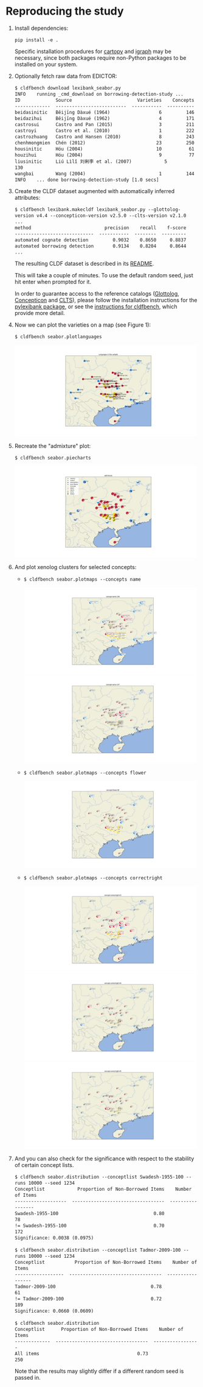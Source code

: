 # Reproducing the study

1. Install dependencies:
   ```shell
   pip install -e .
   ```
   Specific installation procedures for [cartopy](https://scitools.org.uk/cartopy/docs/latest/) and [igraph](https://igraph.org) may be necessary, since both packages require non-Python packages to be installed on your system.
2. Optionally fetch raw data from EDICTOR:
   ```shell
   $ cldfbench download lexibank_seabor.py
   INFO    running _cmd_download on borrowing-detection-study ...
   ID             Source                        Varieties    Concepts
   -------------  --------------------------  -----------  ----------
   beidasinitic   Běijīng Dàxué (1964)                  6         146
   beidazihui     Běijīng Dàxué (1962)                  4         171
   castrosui      Castro and Pan (2015)                 3         211
   castroyi       Castro et al. (2010)                  1         222
   castrozhuang   Castro and Hansen (2010)              8         243
   chenhmongmien  Chén (2012)                          23         250
   housinitic     Hóu (2004)                           10          61
   houzihui       Hóu (2004)                            9          77
   liusinitic     Liú Lìlǐ 刘俐李 et al. (2007)            5         130
   wangbai        Wang (2004)                           1         144
   INFO    ... done borrowing-detection-study [1.0 secs]
   ```
3. Create the CLDF dataset augmented with automatically inferred attributes:
   ```shell
   $ cldfbench lexibank.makecldf lexibank_seabor.py --glottolog-version v4.4 --concepticon-version v2.5.0 --clts-version v2.1.0
   ...
   method                           precision    recall    f-score
   -----------------------------  -----------  --------  ---------
   automated cognate detection         0.9032    0.8650     0.8837
   automated borrowing detection       0.9134    0.8204     0.8644
   ...
   ```
   The resulting CLDF dataset is described in its [README](cldf/README.md).

   This will take a couple of minutes. To use the default random seed, just hit
   enter when prompted for it.

   In order to guarantee access to the reference catalogs ([Glottolog](https://glottolog.org), [Concepticon](https://concepticon.clld.org) and [CLTS](https://clts.clld.org)), please follow the installation instructions for the [pylexibank package](https://github.com/lexibank/pylexibank), or see the [instructions for cldfbench](https://github.com/cldf/cldfbench/#catalogs), which provide more detail. 

4. Now we can plot the varieties on a map (see Figure 1):
   ```shell
   $ cldfbench seabor.plotlanguages
   ```
   ![varieties](plots/languages_map.jpg)

5. Recreate the "admixture" plot:
   ```shell
   $ cldfbench seabor.piecharts
   ```
   ![admixture](plots/admixture.jpg)

6. And plot xenolog clusters for selected concepts:
   - ```shell
     $ cldfbench seabor.plotmaps --concepts name
     ```
     ![name-146](plots/concept-name-146.jpg)
     ![name-147](plots/concept-name-147.jpg)
   - ```shell
     $ cldfbench seabor.plotmaps --concepts flower
     ```
     ![flower-88](plots/concept-flower-88.jpg)
   - ```shell
     $ cldfbench seabor.plotmaps --concepts correctright
     ```
     ![correctright-43](plots/concept-correctright-43.jpg)
     ![correctright-44](plots/concept-correctright-44.jpg)
     ![correctright-45](plots/concept-correctright-45.jpg)

7. And you can also check for the significance with respect to the stability of certain concept lists.
   ```shell
   $ cldfbench seabor.distribution --conceptlist Swadesh-1955-100 --runs 10000 --seed 1234
   Conceptlist            Proportion of Non-Borrowed Items    Number of Items
   -------------------  ----------------------------------  -----------------
   Swadesh-1955-100                                   0.80                 78
   != Swadesh-1955-100                                0.70                172
   Significance: 0.0038 (0.0975)   

   $ cldfbench seabor.distribution --conceptlist Tadmor-2009-100 --runs 10000 --seed 1234
   Conceptlist           Proportion of Non-Borrowed Items    Number of Items
   ------------------  ----------------------------------  -----------------
   Tadmor-2009-100                                   0.78                 61
   != Tadmor-2009-100                                0.72                189
   Significance: 0.0660 (0.0609)

   $ cldfbench seabor.distribution
   Conceptlist      Proportion of Non-Borrowed Items    Number of Items
   -------------  ----------------------------------  -----------------
   All items                                    0.73                250
   ```
   Note that the results may slightly differ if a different random seed is passed in.

